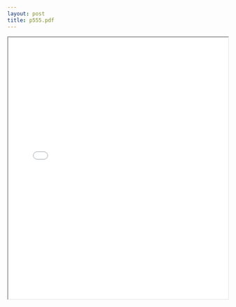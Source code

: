 ```yaml
---
layout: post
title: p555.pdf
---
```


<div class="pdf-container">
<iframe src="/ea/assets/pdfs/p555.pdf" height="600" width="100%" allowFullScreen="true"></iframe>
</div>

